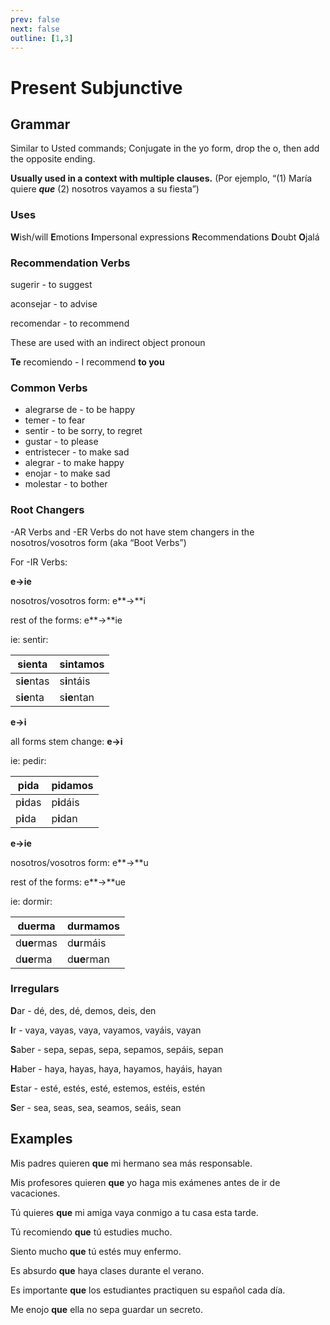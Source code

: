 ```yaml
---
prev: false
next: false
outline: [1,3]
---
```


# Present Subjunctive

## Grammar

Similar to Usted commands; Conjugate in the yo form, drop the o, then add the opposite ending.

**Usually used in a context with multiple clauses.** (Por ejemplo, “(1) María quiere ***que*** (2) nosotros vayamos a su fiesta”)

### Uses

**W**ish/will
**E**motions
**I**mpersonal expressions
**R**ecommendations
**D**oubt
**O**jalá

### Recommendation Verbs

sugerir - to suggest

aconsejar - to advise

recomendar - to recommend 

These are used with an indirect object pronoun

**Te** recomiendo - I recommend **to you**

### Common Verbs

- alegrarse de - to be happy
- temer - to fear
- sentir - to be sorry, to regret
- gustar - to please
- entristecer - to make sad
- alegrar - to make happy
- enojar - to make sad
- molestar - to bother

### Root Changers

-AR Verbs and -ER Verbs do not have stem changers in the nosotros/vosotros form (aka “Boot Verbs”)

For -IR Verbs:

<aside>

**e→ie**

nosotros/vosotros form: e**→**i

rest of the forms: e**→**ie

ie: sentir:

| s**ie**nta | s**i**ntamos |
| --- | --- |
| s**ie**ntas | s**i**ntáis |
| s**ie**nta | s**ie**ntan |
</aside>

<aside>

**e→i**

all forms stem change: **e→i**

ie: pedir:

| p**i**da | p**i**damos |
| --- | --- |
| p**i**das | p**i**dáis |
| p**i**da | p**i**dan |
</aside>

<aside>

**e→ie**

nosotros/vosotros form: e**→**u

rest of the forms: e**→**ue

ie: dormir:

| d**ue**rma | d**u**rmamos |
| --- | --- |
| d**ue**rmas | d**u**rmáis |
| d**ue**rma | d**ue**rman |
</aside>

### Irregulars

**D**ar - dé, des, dé, demos, deis, den

**I**r - vaya, vayas, vaya, vayamos, vayáis, vayan

**S**aber - sepa, sepas, sepa, sepamos, sepáis, sepan

**H**aber - haya, hayas, haya, hayamos, hayáis, hayan

**E**star - esté, estés, esté, estemos, estéis, estén

**S**er - sea, seas, sea, seamos, seáis, sean

## Examples

Mis padres quieren **que** mi hermano sea más responsable.

Mis profesores quieren **que** yo haga mis exámenes antes de ir de vacaciones.

Tú quieres **que** mi amiga vaya conmigo a tu casa esta tarde.

Tú recomiendo **que** tú estudies mucho.

Siento mucho **que** tú estés muy enfermo.

Es absurdo **que** haya clases durante el verano.

Es importante **que** los estudiantes practiquen su español cada día.

Me enojo **que** ella no sepa guardar un secreto.